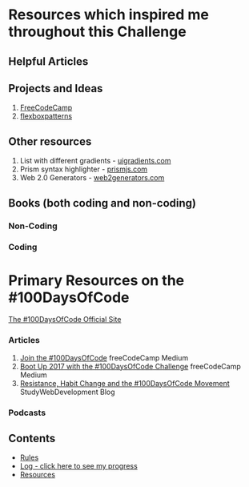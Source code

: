 # Resources which inspired me throughout this Challenge

## Helpful Articles

## Projects and Ideas
1. [FreeCodeCamp](https://www.freecodecamp.com)
2. [flexboxpatterns](https://www.flexboxpatterns.com/)

## Other resources
1. List with different gradients - [uigradients.com](https://uigradients.com/)
2. Prism syntax highlighter - [prismjs.com](https://prismjs.com/)
3. Web 2.0 Generators - [web2generators.com](https://www.web2generators.com/)

## Books (both coding and non-coding)

### Non-Coding

### Coding

# Primary Resources on the #100DaysOfCode

[The #100DaysOfCode Official Site](http://100daysofcode.com/)

### Articles
1. [Join the #100DaysOfCode](https://medium.freecodecamp.com/join-the-100daysofcode-556ddb4579e4) freeCodeCamp Medium
2. [Boot Up 2017 with the #100DaysOfCode Challenge](https://medium.freecodecamp.com/start-2017-with-the-100daysofcode-improved-and-updated-18ce604b237b) freeCodeCamp Medium 
3. [Resistance, Habit Change and the #100DaysOfCode Movement](https://studywebdevelopment.com/100-days-of-code.html) StudyWebDevelopment Blog

### Podcasts

## Contents
* [Rules](rules.md)
* [Log - click here to see my progress](log.md)
* [Resources](resources.md)
